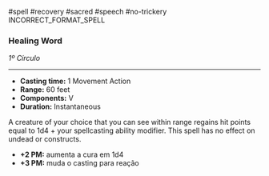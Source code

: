 #spell #recovery #sacred #speech #no-trickery
INCORRECT_FORMAT_SPELL
### Healing Word
*1º Círculo*
___
- **Casting time:** 1 Movement Action
- **Range:** 60 feet
- **Components:** V
- **Duration:** Instantaneous

A creature of your choice that you can see within range regains hit points equal to 1d4 + your spellcasting ability modifier. This spell has no effect on undead or constructs.

- **+2 PM:** aumenta a cura em 1d4
- **+3 PM:** muda o casting para reação
